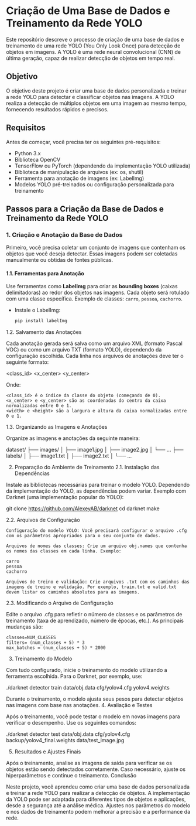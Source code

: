 # Criação de Uma Base de Dados e Treinamento da Rede YOLO

Este repositório descreve o processo de criação de uma base de dados e treinamento de uma rede YOLO (You Only Look Once) para detecção de objetos em imagens. A YOLO é uma rede neural convolucional (CNN) de última geração, capaz de realizar detecção de objetos em tempo real.

## Objetivo

O objetivo deste projeto é criar uma base de dados personalizada e treinar a rede YOLO para detectar e classificar objetos nas imagens. A YOLO realiza a detecção de múltiplos objetos em uma imagem ao mesmo tempo, fornecendo resultados rápidos e precisos.

## Requisitos

Antes de começar, você precisa ter os seguintes pré-requisitos:

- Python 3.x
- Biblioteca OpenCV
- TensorFlow ou PyTorch (dependendo da implementação YOLO utilizada)
- Biblioteca de manipulação de arquivos (ex: os, shutil)
- Ferramenta para anotação de imagens (ex: LabelImg)
- Modelos YOLO pré-treinados ou configuração personalizada para treinamento

## Passos para a Criação da Base de Dados e Treinamento da Rede YOLO

### 1. Criação e Anotação da Base de Dados

Primeiro, você precisa coletar um conjunto de imagens que contenham os objetos que você deseja detectar. Essas imagens podem ser coletadas manualmente ou obtidas de fontes públicas.

#### 1.1. Ferramentas para Anotação

Use ferramentas como **LabelImg** para criar as **bounding boxes** (caixas delimitadoras) ao redor dos objetos nas imagens. Cada objeto será rotulado com uma classe específica. Exemplo de classes: `carro`, `pessoa`, `cachorro`.

- Instale o LabelImg:
  ```bash
  pip install labelImg

1.2. Salvamento das Anotações

Cada anotação gerada será salva como um arquivo XML (formato Pascal VOC) ou como um arquivo TXT (formato YOLO), dependendo da configuração escolhida. Cada linha nos arquivos de anotações deve ter o seguinte formato:

<class_id> <x_center> <y_center> <width> <height>

Onde:

    <class_id> é o índice da classe do objeto (começando de 0).
    <x_center> e <y_center> são as coordenadas do centro da caixa normalizadas entre 0 e 1.
    <width> e <height> são a largura e altura da caixa normalizadas entre 0 e 1.

1.3. Organizando as Imagens e Anotações

Organize as imagens e anotações da seguinte maneira:

dataset/
  ├── images/
  │   ├── image1.jpg
  │   ├── image2.jpg
  │   └── ...
  ├── labels/
  │   ├── image1.txt
  │   ├── image2.txt
  │   └── ...

2. Preparação do Ambiente de Treinamento
2.1. Instalação das Dependências

Instale as bibliotecas necessárias para treinar o modelo YOLO. Dependendo da implementação do YOLO, as dependências podem variar. Exemplo com Darknet (uma implementação popular do YOLO):

git clone https://github.com/AlexeyAB/darknet
cd darknet
make

2.2. Arquivos de Configuração

    Configuração do modelo YOLO: Você precisará configurar o arquivo .cfg com os parâmetros apropriados para o seu conjunto de dados.

    Arquivos de nomes das classes: Crie um arquivo obj.names que contenha os nomes das classes em cada linha. Exemplo:

    carro
    pessoa
    cachorro

    Arquivos de treino e validação: Crie arquivos .txt com os caminhos das imagens de treino e validação. Por exemplo, train.txt e valid.txt devem listar os caminhos absolutos para as imagens.

2.3. Modificando o Arquivo de Configuração

Edite o arquivo .cfg para refletir o número de classes e os parâmetros de treinamento (taxa de aprendizado, número de épocas, etc.). As principais mudanças são:

    classes=NUM_CLASSES
    filters= (num_classes + 5) * 3
    max_batches = (num_classes + 5) * 2000

3. Treinamento do Modelo

Com tudo configurado, inicie o treinamento do modelo utilizando a ferramenta escolhida. Para o Darknet, por exemplo, use:

./darknet detector train data/obj.data cfg/yolov4.cfg yolov4.weights

Durante o treinamento, o modelo ajusta seus pesos para detectar objetos nas imagens com base nas anotações.
4. Avaliação e Testes

Após o treinamento, você pode testar o modelo em novas imagens para verificar o desempenho. Use os seguintes comandos:

./darknet detector test data/obj.data cfg/yolov4.cfg backup/yolov4_final.weights data/test_image.jpg

5. Resultados e Ajustes Finais

Após o treinamento, analise as imagens de saída para verificar se os objetos estão sendo detectados corretamente. Caso necessário, ajuste os hiperparâmetros e continue o treinamento.
Conclusão

Neste projeto, você aprendeu como criar uma base de dados personalizada e treinar a rede YOLO para realizar a detecção de objetos. A implementação da YOLO pode ser adaptada para diferentes tipos de objetos e aplicações, desde a segurança até a análise médica. Ajustes nos parâmetros do modelo e nos dados de treinamento podem melhorar a precisão e a performance da rede.
